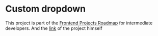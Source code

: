# Custom dropdown

This project is part of the [Frontend Projects Roadmap](https://roadmap.sh/frontend/projects) for intermediate developers. And the [link](https://roadmap.sh/projects/custom-dropdown) of the project himself 
